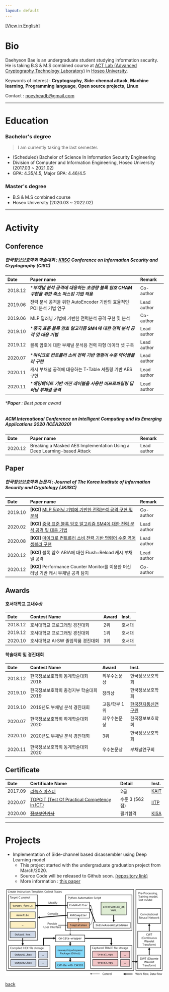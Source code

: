 ```yaml
---
layout: default
---
```


[[View in English]](./)

# Bio

Daehyeon Bae is an undergraduate student studying information security. He is taking B.S & M.S combined course at [ACT Lab (Advanced Cryptography Technology Laboratory)](https://act.hoseo.ac.kr) in [Hoseo University](https://www.hoseo.ac.kr/).

Keywords of interest : **Cryptography**, **Side-chennal attack**, **Machine learning**, **Programming language**, **Open source projects**, **Linux**

Contact :  noeyheadb@gmail.com

---

# Education

### Bachelor's degree

> I am currently taking the last semester.  

* (Scheduled) Bachelor of Science In Information Security Engineering  
* Division of Computer and Information Engineering, Hoseo University (2017.03 ~ 2021.02)  
* GPA: 4.35/4.5, Major GPA: 4.46/4.5 

### Master's degree

* B.S & M.S combined course
* Hoseo University (2020.03 ~ 2022.02)

* * *

# Activity

## Conference

##### 한국정보보호학회 학술대회 : [KIISC](https://kiisc.or.kr/) Conference on Information Security and Cryptography (CISC)

| Date    | Paper name                                                                    | Remark |
|:--------|:----------------------------------------------------------------------------|:------|
| 2018.12 | *_**부채널 분석 공격에 대응하는 초경량 블록 암호 CHAM 구현을 위한 축소 마스킹 기법 적용**_ | Co-author |
| 2019.06 | 전력 분석 공격을 위한 AutoEncoder 기반의 효율적인 POI 분석 기법 연구 | Lead author   |
| 2019.06 | MLP 딥러닝 기법에 기반한 전력분석 공격 구현 및 분석 | Co-author |
| 2019.10 | *_**중국 표준 블록 암호 알고리즘 SM4에 대한 전력 분석 공격 및 대응 기법**_ | Lead author  |
| 2019.12 | 블록 암호에 대한 부채널 분석용 전력 파형 데이터 셋 구축 | Lead author  |
| 2020.07 | *_**마이크로 컨트롤러 소비 전력 기반 명령어 수준 역어셈블러 구현**_ | Lead author  |
| 2020.11 | 캐시 부채널 공격에 대응하는 T-Table 셔플링 기반 AES 구현 | Lead author  |
| 2020.11 | *_**해밍웨이트 기반 이진 레이블을 사용한 비프로파일링 딥러닝 부채널 공격**_ | Lead author  |

###### *_**Paper**_ : Best paper award

##### ACM International Conference on Intelligent Computing and its Emerging Applications 2020 (ICEA2020)

| Date    | Paper name                                                                    | Remark |
|:--------|:----------------------------------------------------------------------------|:------|
| 2020.12 | Breaking a Masked AES Implementation Using a Deep Learning-based Attack | Lead author |

## Paper

##### 한국정보보호학회 논문지 : Journal of The Korea Institute of Information Security and Cryptology (JKIISC)

| Date    | Paper name                                                                    | Remark |
|:--------|:----------------------------------------------------------------------------|:------|
| 2019.10 | **[KCI]** [MLP 딥러닝 기법에 기반한 전력분석 공격 구현 및 분석](https://doi.org/10.13089/JKIISC.2019.29.5.997) | Co-author |
| 2020.02 | **[KCI]** [중국 표준 블록 암호 알고리즘 SM4에 대한 전력 분석 공격 및 대응 기법](https://doi.org/10.13089/JKIISC.2020.30.1.39) | Lead author  |
| 2020.08 | **[KCI]** [마이크로 컨트롤러 소비 전력 기반 명령어 수준 역어셈블러 구현](https://doi.org/10.13089/JKIISC.2020.30.4.527) | Lead author  |
| 2020.12 | **[KCI]** 블록 암호 ARIA에 대한 Flush+Reload 캐시 부채널 공격 | Lead author  |
| 2020.12 | **[KCI]** Performance Counter Monitor를 이용한 머신 러닝 기반 캐시 부채널 공격 탐지 | Co-author  |

## Awards

#### 호서대학교 교내수상

| Date    | Contest Name                          | Award         | Inst.      |
|:--------|:--------------------------------------|:--------------|:-----------|
| 2018.12 | 호서대학교 프로그래밍 경진대회           | 2위            | 호서대    |
| 2019.12 | 호서대학교 프로그래밍 경진대회            | 1위            | 호서대 |
| 2020.10 | 호서대학교 AI·SW 졸업작품 경진대회        | 3위           | 호서대 |

#### 학술대회 및 경진대회

| Date    | Contest Name                          | Award         | Inst.      |
|:--------|:--------------------------------------|:--------------|:-----------|
| 2018.12 | 한국정보보호학회 동계학술대회 2018       | 최우수논문상     | 한국정보보호학회 |
| 2019.10 | 한국정보보호학회 충청지부 학술대회 2019   | 장려상          | 한국정보보호학회 |
| 2019.10 | 2019년도 부채널 분석 경진대회            | 고등/학부 1위   | [한국전자통신연구원](https://www.etri.re.kr) |
| 2020.07 | 한국정보보호학회 하계학술대회 2020        | 최우수논문상    | 한국정보보호학회 |
| 2020.10 | 2020년도 부채널 분석 경진대회            | 3위           | 한국정보보호학회 |
| 2020.11 | 한국정보보호학회 동계학술대회 2020        | 우수논문상     | 부채널연구회   |

## Certificate

| Date    | Certificate Name                                                             | Detail                | Inst.                           |
|:--------|:-----------------------------------------------------------------------------|:----------------------|:--------------------------------|
| 2017.09 | [리눅스 마스터](https://www.ihd.or.kr/introducesubject1.do)                   | 2급               | [KAIT](https://www.kait.or.kr)  |
| 2020.07 | [TOPCIT (Test Of Practical Competency in ICT)](https://www.topcit.or.kr/)    | 수준 3 (562점)    | [IITP](https://www.iitp.kr)     |
| 2020.00 | [~~정보보안기사~~](https://kisq.or.kr/)                                        | 필기합격          | [KISA](https://www.kisa.or.kr)  |

* * *

# Projects

* Implementation of Side-channel based disassembler using Deep Learning model
    * This project started with the undergraduate graduation project from March/2020.
    * Source Code will be released to Github soon. [(repository link)](https://github.com/noeyheadb/scb-disas)
    * More information : [this paper](https://doi.org/10.13089/JKIISC.2020.30.4.527)
    
![scb-disas](./assets/img/scb-dias-structure.jpg)

[back](./)
